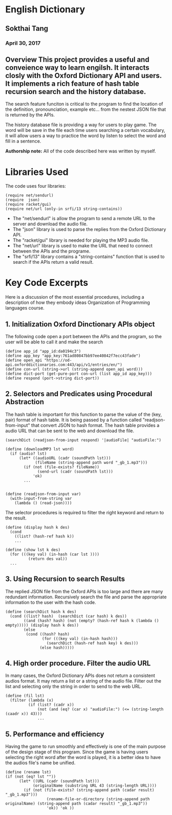 # English Dictionary

## Sokthai Tang
### April 30, 2017

 Overview
This project provides a useful and conveience way to learn engilsh. 
It interacts closly with the Oxford Dictionary API and users. 
It implements a rich feature of hash table recursion search and the history database.
---

The search feature funciton is critical to the program to find the location of the definition, 
pronounciation, example etc... from the nestest JSON file that is returned by the APIs.

The history database file is providing a way for users to play game. 
The word will be save in the file each time users searching a certain vocabulary, 
it will allow users a way to practice the word by listen to select the word and 
fill in a sentence. 

**Authorship note:** All of the code described here was written by myself.

# Libraries Used
The code uses four libraries:

```
(require net/sendurl)
(require  json)
(require racket/gui)
(require net/url (only-in srfi/13 string-contains))
```
* The "net/sendurl" is allow the program to send a remote URL to the server and download the audio file. 
* The "json" library is used to parse the replies from the Oxford Dictionary API.
* The "racket/gui" library is needed for playing the MP3 audio file. 
* The "net/url" library is used to make the URL that need to connect between the APIs and the programe. 
* The "srfi/13" library contains a "string-contains" function that is used to search if the APIs return a valid result.

# Key Code Excerpts

Here is a discussion of the most essential procedures, including a description of how they embody ideas 
Organization of Programming languages course.


## 1. Initialization Oxford Dinctionary APIs object

The following code open a port between the APIs and the program, so the user will be able to call it and make the search

```
(define app_id "app_id:da0194c3")
(define app_key "app_key:761ad80847bb97ee40842f7ecc43fade")
(define open_api "https://od-api.oxforddictionaries.com:443/api/v1/entries/en/")
(define con-url (string->url (string-append open_api word)))
(define dict-port (get-pure-port con-url (list app_id app_key)))
(define respond (port->string dict-port))
 ```
 
## 2. Selectors and Predicates using Procedural Abstraction

The hash table is important for this function to parse the value of the (key, pair) format of hash table. 
It is being passed by a function called "readjson-from-input" that convert JSON to hash format.
The hash table provides a audio URL that can be sent to the web and download the file. 

```
(searchDict (readjson-from-input respond) '|audioFile| "audioFile:")

(define (downloadMP3 lst word)
  (if (audio? lst)
      (let* ((audioURL (cadr (soundPath lst))) 
             (fileName (string-append path word "_gb_1.mp3")))
        (if (not (file-exists? fileName))              
              (send-url (cadr (soundPath lst)))
            'ok)
        ...
  

(define (readjson-from-input var)
  (with-input-from-string var
    (lambda () (read-json))))
```
The selector procedures is required to filter the right keyword and return to the result. 
```
(define (display hash k des)
  (cond  
    ((list? (hash-ref hash k))
    ...

(define (show lst k des)
  (for (((key val) (in-hash (car lst )))) 
          (return des val))
  ...           
```
## 3. Using Recursion to search Results

The replied JSON file from the Oxford APIs is too large and there are many redundant information. 
Recursively search the file and parse the appropriate information to the user with the hash code. 

```
(define (searchDict hash k des)
  (cond ((list? hash)  (searchDict (car hash) k des))
        ((and (hash? hash) (not (empty? (hash-ref hash k (lambda () empty))))) (display hash k des))     
        (else        
         (cond ((hash? hash)              
                (for (((key val) (in-hash hash)))
                  (searchDict (hash-ref hash key) k des)))                  
               (else hash)))))
```




## 4. High order procedure. Filter the audio URL

In many cases, the Oxford Dictionary APIs does not return a consistent audios format.
It may return a list or a string of the audio file. Filter out the list and selecting only
the string in order to send to the web URL. 


```
(define (fil lst)
  (filter (lambda (x)
          (if (list? (cadr x))
              (not (and (eq? (car x) "audioFile:") (<= (string-length (caadr x)) 43)))
              ...
```

## 5. Performance and efficiency

Having the game to run smoothly and effectively is one of the main purpose of the design stage of this program.
Since the game is having users selecting the right word after the word is played, it is a better idea to have the 
audios file's name be unified. 

```
(define (rename lst)
(if (not (eq? lst ""))
      (let* ((URL (cadr (soundPath lst)))
            (originalName (substring URL 43 (string-length URL))))
        (if (not (file-exists? (string-append path (cadar result) "_gb_1.mp3")))
                  (rename-file-or-directory (string-append path originalName) (string-append path (cadar result) "_gb_1.mp3"))
                  'ok)) 'ok ))
```
